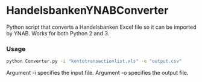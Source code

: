 # HandelsbankenYNABConverter
Python script that converts a Handelsbanken Excel file so it can be imported by YNAB.
Works for both Python 2 and 3.

### Usage
```bash
python Converter.py -i "kontotransactionlist.xls" -o "output.csv"
```

Argument -i specifies the input file. Argument -o specifies the output file.